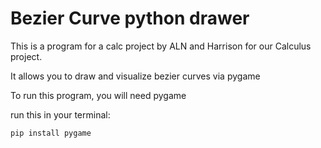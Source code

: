 # Bezier Curve python drawer

This is a program for a calc project by ALN and Harrison for our Calculus project.

It allows you to draw and visualize bezier curves via pygame

To run this program, you will need pygame

run this in your terminal:

```pip install pygame```

